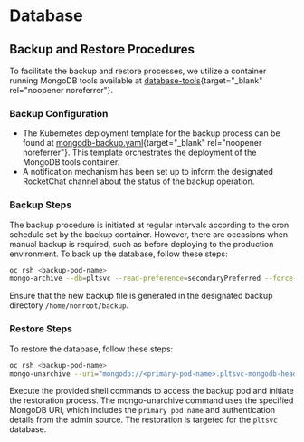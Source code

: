 # Database

## Backup and Restore Procedures

To facilitate the backup and restore processes, we utilize a container running MongoDB tools available at [database-tools](https://github.com/egose/database-tools){target="\_blank" rel="noopener noreferrer"}.

### Backup Configuration

- The Kubernetes deployment template for the backup process can be found at [mongodb-backup.yaml](https://github.com/bcgov/platform-services-registry/blob/main/helm/main/templates/mongodb-backup.yaml){target="\_blank" rel="noopener noreferrer"}. This template orchestrates the deployment of the MongoDB tools container.
- A notification mechanism has been set up to inform the designated RocketChat channel about the status of the backup operation.

### Backup Steps

The backup procedure is initiated at regular intervals according to the cron schedule set by the backup container. However, there are occasions when manual backup is required, such as before deploying to the production environment. To back up the database, follow these steps:

```sh
oc rsh <backup-pod-name>
mongo-archive --db=pltsvc --read-preference=secondaryPreferred --force-table-scan --cron=false
```

Ensure that the new backup file is generated in the designated backup directory `/home/nonroot/backup`.

### Restore Steps

To restore the database, follow these steps:

```sh
oc rsh <backup-pod-name>
mongo-unarchive --uri="mongodb://<primary-pod-name>.pltsvc-mongodb-headless/?authSource=admin" --db=pltsvc
```

Execute the provided shell commands to access the backup pod and initiate the restoration process. The mongo-unarchive command uses the specified MongoDB URI, which includes the `primary pod name` and authentication details from the admin source. The restoration is targeted for the `pltsvc` database.
